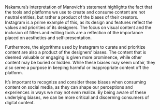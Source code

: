 Nakamura’s interpretation of Manovich’s statement highlights the fact that the tools and platforms we use to create and consume content are not neutral entities, but rather a product of the biases of their creators. Instagram is a prime example of this, as its design and features reflect the values and priorities of its designers. The focus on visual content and the inclusion of filters and editing tools are a reflection of the importance placed on aesthetics and self-presentation.

Furthermore, the algorithms used by Instagram to curate and prioritize content are also a product of the designers’ biases. The content that is deemed valuable or engaging is given more prominence, while other content may be buried or hidden. While these biases may seem unfair, they also serve a purpose in keeping harmful or inappropriate content off the platform.

It’s important to recognize and consider these biases when consuming content on social media, as they can shape our perceptions and experiences in ways we may not even realize. By being aware of these underlying biases, we can be more critical and discerning consumers of digital content.
